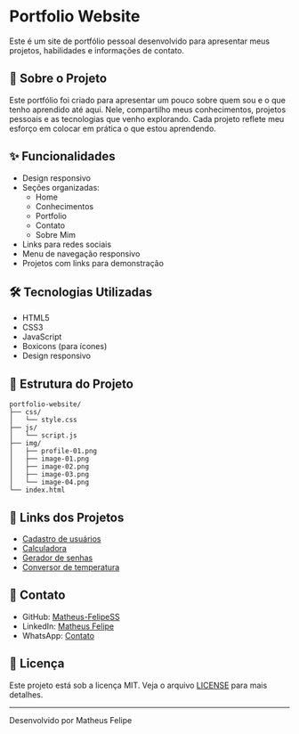 # Portfolio Website

Este é um site de portfólio pessoal desenvolvido para apresentar meus projetos, habilidades e informações de contato.

## 🚀 Sobre o Projeto

Este portfólio foi criado para apresentar um pouco sobre quem sou e o que tenho aprendido até aqui. Nele, compartilho meus conhecimentos, projetos pessoais e as tecnologias que venho explorando. Cada projeto reflete meu esforço em colocar em prática o que estou aprendendo.

## ✨ Funcionalidades

- Design responsivo
- Seções organizadas:
  - Home
  - Conhecimentos
  - Portfolio
  - Contato
  - Sobre Mim
- Links para redes sociais
- Menu de navegação responsivo
- Projetos com links para demonstração

## 🛠️ Tecnologias Utilizadas

- HTML5
- CSS3
- JavaScript
- Boxicons (para ícones)
- Design responsivo

## 📁 Estrutura do Projeto

```
portfolio-website/
├── css/
│   └── style.css
├── js/
│   └── script.js
├── img/
│   ├── profile-01.png
│   ├── image-01.png
│   ├── image-02.png
│   ├── image-03.png
│   └── image-04.png
└── index.html
```

## 🔗 Links dos Projetos

- [Cadastro de usuários](https://cadastro-de-usuarios-one.vercel.app/)
- [Calculadora](https://calculadora-js-two-gamma.vercel.app/)
- [Gerador de senhas](https://gerador-de-senha-js-xi.vercel.app/)
- [Conversor de temperatura](https://conversor-de-temperatura-nine.vercel.app/)

## 📱 Contato

- GitHub: [Matheus-FelipeSS](https://github.com/Matheus-FelipeSS)
- LinkedIn: [Matheus Felipe](https://www.linkedin.com/in/matheus-felipe-84488026a)
- WhatsApp: [Contato](https://wa.me/5511935001319)

## 📄 Licença

Este projeto está sob a licença MIT. Veja o arquivo [LICENSE](LICENSE) para mais detalhes.

---

Desenvolvido por Matheus Felipe 
